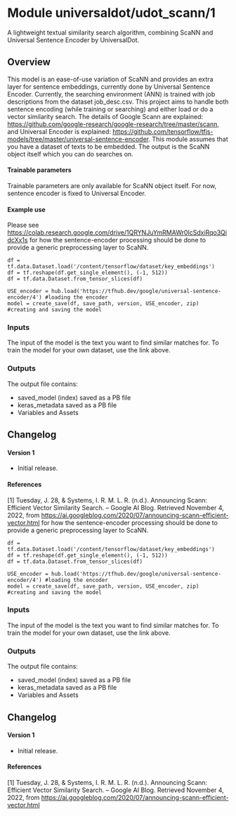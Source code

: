 # Module universaldot/udot_scann/1

A lightweight textual similarity search algorithm, combining ScaNN and Universal Sentence Encoder by UniversalDot.

<!-- colab:https://colab.research.google.com/drive/1QRYNJuYmRMAWr0IcSdxiRqo3QidcXx1s -->
<!-- asset-path: https://drive.google.com/drive/folders/1-1H6DeNSnSD8O0towHvmqgQ_c45JRS_D?usp=share_link -->
<!-- task: text-embedding -->
<!-- fine-tunable: true -->
<!-- format: hub -->
<!-- license: Apache License 2.0 -->


## Overview

This model is an ease-of-use variation of ScaNN and provides an extra layer for sentence embeddings, currently done by Universal Sentence Encoder. 
Currently, the searching environment (ANN) is trained with job descriptions from the dataset job_desc.csv. This project aims to
handle both sentence encoding (while training or searching) and either load or do a vector similarity search. 
The details of Google Scann are explained: https://github.com/google-research/google-research/tree/master/scann,
and Universal Encoder is explained: https://github.com/tensorflow/tfjs-models/tree/master/universal-sentence-encoder. This module assumes that you have a dataset of texts to be embedded. The output is the ScaNN object itself
which you can do searches on.

#### Trainable parameters

Trainable parameters are only available for ScaNN object itself. For now, sentence encoder is fixed to Universal Encoder.

#### Example use

Please see
https://colab.research.google.com/drive/1QRYNJuYmRMAWr0IcSdxiRqo3QidcXx1s
for how the sentence-encoder processing should be done to provide a generic preprocessing layer to ScaNN.

```
df = tf.data.Dataset.load('/content/tensorflow/dataset/key_embeddings')
df = tf.reshape(df.get_single_element(), (-1, 512))
df = tf.data.Dataset.from_tensor_slices(df)

USE_encoder = hub.load('https://tfhub.dev/google/universal-sentence-encoder/4') #loading the encoder
model = create_save(df, save_path, version, USE_encoder, zip) #creating and saving the model

```

### Inputs

The input of the model is the text you want to find similar matches for. To train the model for your own dataset, use the link above.

### Outputs

The output file contains:
* saved_model (index) saved as a PB file
* keras_metadata saved as a PB file
* Variables and Assets

## Changelog

#### Version 1

*   Initial release.


#### References

[1] Tuesday, J. 28, &amp; Systems, I. R. M. L. R. (n.d.). Announcing Scann: Efficient Vector Similarity Search. – Google AI Blog. Retrieved November 4, 2022, from https://ai.googleblog.com/2020/07/announcing-scann-efficient-vector.html 
for how the sentence-encoder processing should be done to provide a generic preprocessing layer to ScaNN.

```
df = tf.data.Dataset.load('/content/tensorflow/dataset/key_embeddings')
df = tf.reshape(df.get_single_element(), (-1, 512))
df = tf.data.Dataset.from_tensor_slices(df)

USE_encoder = hub.load('https://tfhub.dev/google/universal-sentence-encoder/4') #loading the encoder
model = create_save(df, save_path, version, USE_encoder, zip) #creating and saving the model

```

### Inputs

The input of the model is the text you want to find similar matches for. To train the model for your own dataset, use the link above.

### Outputs

The output file contains:
* saved_model (index) saved as a PB file
* keras_metadata saved as a PB file
* Variables and Assets

## Changelog

#### Version 1

*   Initial release.


#### References

[1] Tuesday, J. 28, &amp; Systems, I. R. M. L. R. (n.d.). Announcing Scann: Efficient Vector Similarity Search. – Google AI Blog. Retrieved November 4, 2022, from https://ai.googleblog.com/2020/07/announcing-scann-efficient-vector.html 
